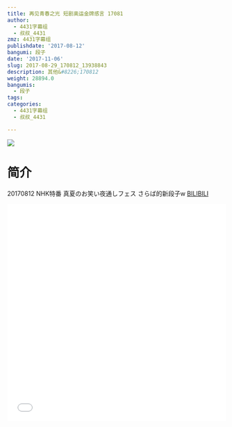```yaml
---
title: 再见青春之光 短剧奥运金牌感言 17081
author:
  - 4431字幕组
  - 叔叔_4431
zmz: 4431字幕组
publishdate: '2017-08-12'
bangumi: 段子
date: '2017-11-06'
slug: 2017-08-29_170812_13938843
description: 其他&#8226;170812
weight: 28894.0
bangumis:
  - 段子
tags:
categories:
  - 4431字幕组
  - 叔叔_4431

---
```

![](https://i.imgur.com/Drr8hQg.png)
# 简介  
20170812 NHK特番 真夏のお笑い夜通しフェス
さらば的新段子w
  [BILIBILI](https://www.bilibili.com/video/av13938843/)

  <iframe src="//www.bilibili.com/blackboard/player.html?cid=22771646&aid=13938843" width="100%" height="500" frameborder="0" allowfullscreen="allowfullscreen"></iframe>
